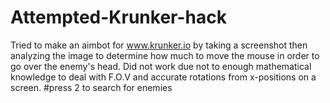 # Attempted-Krunker-hack
Tried to make an aimbot for www.krunker.io by taking a screenshot then analyzing the image to determine how much to move the mouse in order to go over the enemy's head.
Did not work due not to enough mathematical knowledge to deal with F.O.V and accurate rotations from x-positions on a screen.
#press 2 to search for enemies
